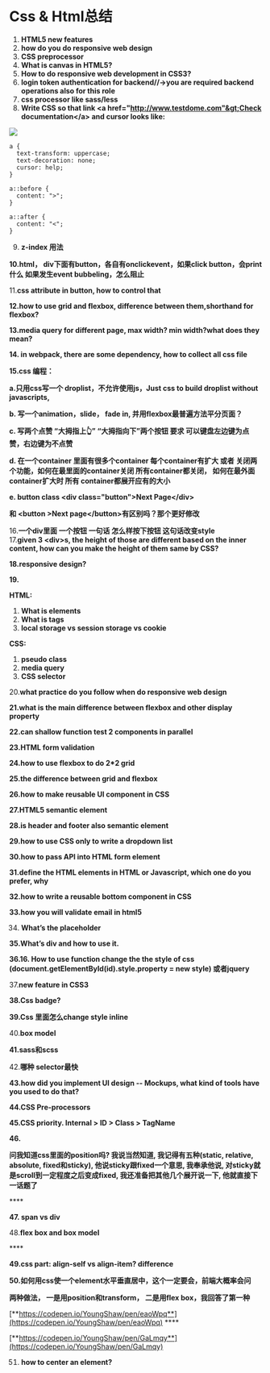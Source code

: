 # Css & Html总结

1. **HTML5 new features**
2. **how do you do responsive web design**
3. **CSS preprocessor**
4. **What is canvas in HTML5?**
5. **How to do responsive web development in CSS3?**
6. **login token authentication for backend//-&gt;you are required backend operations also for this role** 
7. **css processor like sass/less** 
8. **Write CSS so that link &lt;a href="http://www.testdome.com"&gt;Check documentation&lt;/a&gt; and cursor looks like:**

![](https://lh6.googleusercontent.com/4oiIqyYZV5c4e6XwI93DA7buDaECfVhSicUUmbuRxq-3Ic9rVLk9h3DisHRfp-ltlz1MeY02O87VDOoSDj-4Y3Gw2c6OgtIyj-D9MFWQbPRPFtP4rp2gmQh7xxV3_qcjINe5SoXe)

```text
a {
  text-transform: uppercase;
  text-decoration: none;
  cursor: help;
}

a::before {
  content: ">";
}

a::after {
  content: "<";
}

```

9. **z-index 用法**

**10.html， div下面有button，各自有onclickevent，如果click button，会print什么 如果发生event bubbeling，怎么阻止**  


11.**css attribute in button, how to control that**

**12.how to use grid and flexbox, difference between them,shorthand for flexbox?**

**13.media query for different page, max width? min width?what does they mean?**

**14. in webpack, there are some dependency, how to collect all css file**

**15.css 编程：**

 **a.只用css写一个 droplist，不允许使用js，Just css to build droplist without javascripts,**

**b. 写一个animation，slide， fade in, 并用flexbox最普遍方法平分页面？**

**c. 写两个点赞 “大拇指上👆” “大拇指向下”两个按钮 要求 可以键盘左边键为点赞，右边键为不点赞**

**d. 在一个container 里面有很多个container 每个container有扩大 或者 关闭两个功能，如何在最里面的container关闭 所有container都关闭， 如何在最外面container扩大时 所有 container都展开应有的大小**

**e. button class &lt;div class="button"&gt;Next Page&lt;/div&gt;**

**和 &lt;button &gt;Next page&lt;/button&gt;有区别吗？那个更好修改**  


16.**一个div里面 一个按钮 一句话 怎么样按下按钮 这句话改变style**  
17.**given 3 &lt;div&gt;s, the height of those are different based on the inner content, how can you make the height of them same by CSS?**

**18.responsive design?**

**19.**

 **HTML:**

1. **What is elements**
2. **What is tags**
3. **local storage vs session storage vs cookie**

**CSS:**

1. **pseudo class**
2. **media query**
3. **CSS selector**

20.**what practice do you follow when do responsive web design**

**21.what is the main difference between flexbox and other display property**

**22.can shallow function test 2 components in parallel**

**23.HTML form validation**

**24.how to use flexbox to do 2\*2 grid**

**25.the difference between grid and flexbox**

**26.how to make reusable UI component in CSS**

**27.HTML5 semantic element**

**28.is header and footer also semantic element**

**29.how to use CSS only to write a dropdown list**

**30.how to pass API into HTML form element**

**31.define the HTML elements in HTML or Javascript, which one do you prefer, why**

**32.how to write a reusable bottom component in CSS**

**33.how you will validate email in html5**  


34. **What’s the placeholder**

**35.What’s div and how to use it.**

**36.16. How to use function change the the style of css \(document.getElementById\(id\).style.property = new style\) 或者jquery**  


37.**new feature in CSS3**

**38.Css badge?**

**39.Css 里面怎么change style inline**

40.**box model**

**41.sass和scss**

  
  
42.**哪种 selector最快**

**43.how did you implement UI design -- Mockups, what kind of tools have you used to do that?**

**44.CSS Pre-processors** 

**45.CSS priority. Internal &gt; ID &gt; Class &gt; TagName**

**46.**

**问我知道css里面的position吗? 我说当然知道, 我记得有五种\(static, relative, absolute, fixed和sticky\), 他说sticky跟fixed一个意思, 我奉承他说, 对sticky就是scroll到一定程度之后变成fixed, 我还准备把其他几个展开说一下, 他就直接下一话题了**

\*\*\*\*

**47. span vs div**

48.**flex box and box model**

\*\*\*\*

**49.css part: align-self vs align-item? difference**

**50.如何用css使一个element水平垂直居中，这个一定要会，前端大概率会问**

**两种做法， 一是用position和transform， 二是用flex box，我回答了第一种**

[**https://codepen.io/YoungShaw/pen/eaoWpq**](https://codepen.io/YoungShaw/pen/eaoWpq)  ****

[**https://codepen.io/YoungShaw/pen/GaLmqy**](https://codepen.io/YoungShaw/pen/GaLmqy)  


51. **how to center an element?**

